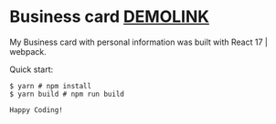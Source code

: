 # Business card [DEMOLINK](https://vladislav-burhovetskiy.github.io/business-card/)
My Business card with personal information was built with React 17 | webpack.

Quick start:

```
$ yarn # npm install
$ yarn build # npm run build

Happy Coding!
